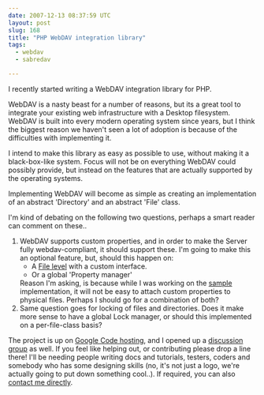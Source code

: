 ```yaml
---
date: 2007-12-13 08:37:59 UTC
layout: post
slug: 168
title: "PHP WebDAV integration library"
tags:
  - webdav
  - sabredav

---
```

<p>I recently started writing a WebDAV integration library for PHP.</p>

<p>WebDAV is a nasty beast for a number of reasons, but its a great tool to integrate your existing web infrastructure with a Desktop filesystem. WebDAV is built into every modern operating system since years, but I think the biggest reason we haven't seen a lot of adoption is because of the difficulties with implementing it.</p>

<p>I intend to make this library as easy as possible to use, without making it a black-box-like system. Focus will not be on everything WebDAV could possibly provide, but instead on the features that are actually supported by the operating systems.</p>

<p>Implementing WebDAV will become as simple as creating an implementation of an abstract 'Directory' and an abstract 'File' class.</p>

<p>I'm kind of debating on the following two questions, perhaps a smart reader can comment on these..</p>

<ol>
  <li>WebDAV supports custom properties, and in order to make the Server fully webdav-compliant, it should support these. I'm going to make this an optional feature, but, should this happen on:<ul>
     <li>A <a href="http://sabredav.googlecode.com/svn/trunk/Sabre/DAV/IFile.php">File level</a> with a custom interface.</a></li>
     <li>Or a global 'Property manager'</li>
    </ul>
      Reason I'm asking, is because while I was working on the <a href="http://sabredav.googlecode.com/svn/trunk/Sabre/DAV/FS/">sample</a> implementation, it will not be easy to attach custom properties to physical files. Perhaps I should go for a combination of both?</li>
  <li>Same question goes for locking of files and directories. Does it make more sense to have a global Lock manager, or should this implemented on a per-file-class basis?</li>
</ol>

<p>The project is up on <a href="http://code.google.com/p/sabredav/">Google Code hosting</a>, and I opened up a <a href="http://groups.google.com/group/sabredav-discuss">discussion group</a> as well. If you feel like helping out, or contributing please drop a line there! I'll be needing people writing docs and tutorials, testers, coders and somebody who has some designing skills (no, it's not just a logo, we're actually going to put down something cool..). If required, you can also <a href="/contact">contact me directly</a>.</p>

